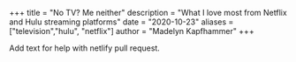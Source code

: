 +++
title = "No TV? Me neither"
description = "What I love most from Netflix and Hulu streaming platforms"
date = "2020-10-23"
aliases = ["television","hulu", "netflix"]
author = "Madelyn Kapfhammer"
+++

Add text for help with netlify pull request.
